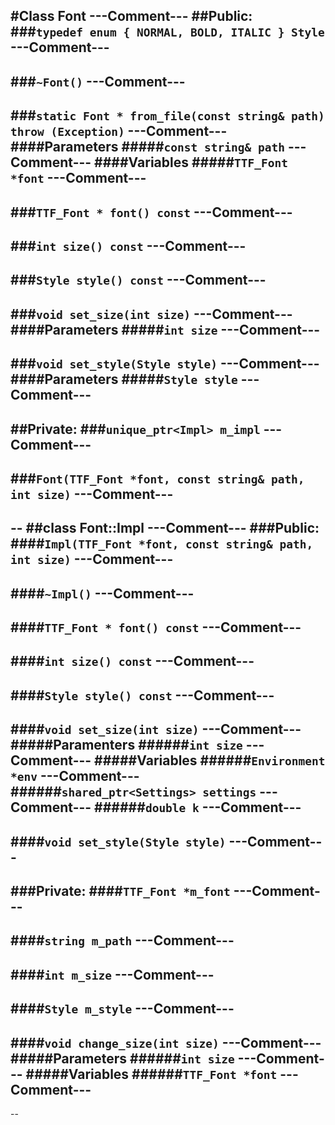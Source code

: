 #Class Font
---Comment---
##Public:
###```typedef enum { NORMAL, BOLD, ITALIC } Style```
---Comment---
--
###```~Font()```
---Comment---
--
###```static Font * from_file(const string& path) throw (Exception)```
---Comment---
####Parameters
#####```const string& path```
---Comment---
####Variables
#####```TTF_Font *font```
---Comment---
--
###```TTF_Font * font() const```
---Comment---
--
###```int size() const```
---Comment---
--
###```Style style() const```
---Comment---
--
###```void set_size(int size)```
---Comment---
####Parameters
#####```int size```
---Comment---
--
###```void set_style(Style style)```
---Comment---
####Parameters
#####```Style style```
---Comment---
--
##Private:
###```unique_ptr<Impl> m_impl```
---Comment---
--
###```Font(TTF_Font *font, const string& path, int size)```
---Comment---
--
--
##class Font::Impl
---Comment---
###Public:
####```Impl(TTF_Font *font, const string& path, int size)```
---Comment---
--
####```~Impl()```
---Comment---
--
####```TTF_Font * font() const```
---Comment---
--
####```int size() const```
---Comment---
--
####```Style style() const```
---Comment---
--
####```void set_size(int size)```
---Comment---
#####Paramenters
######```int size```
---Comment---
#####Variables
######```Environment *env```
---Comment---
######```shared_ptr<Settings> settings```
---Comment---
######```double k```
---Comment---
--
####```void set_style(Style style)```
---Comment---
--
###Private:
####```TTF_Font *m_font```
---Comment---
--
####```string m_path```
---Comment---
--
####```int m_size```
---Comment---
--
####```Style m_style```
---Comment---
--
####```void change_size(int size)```
---Comment---
#####Parameters
######```int size```
---Comment---
#####Variables
######```TTF_Font *font```
---Comment---
--
--
